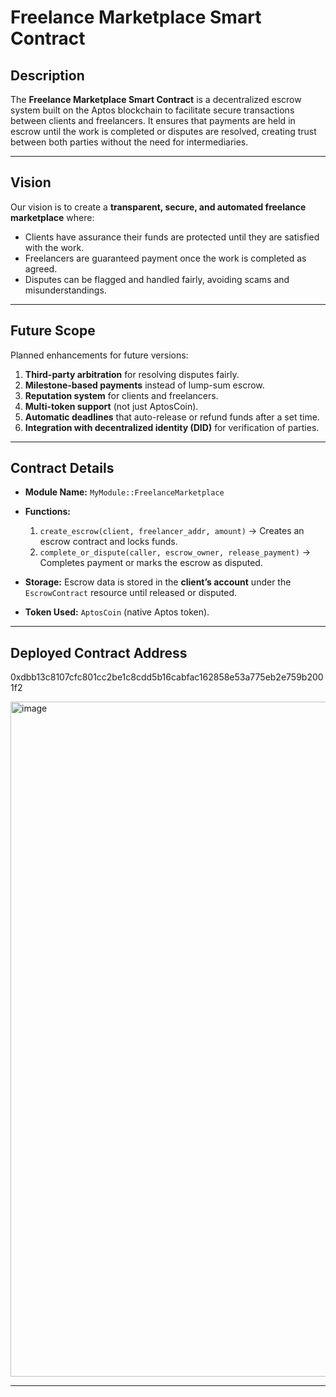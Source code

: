 # **Freelance Marketplace Smart Contract**

## **Description**

The **Freelance Marketplace Smart Contract** is a decentralized escrow system built on the Aptos blockchain to facilitate secure transactions between clients and freelancers.
It ensures that payments are held in escrow until the work is completed or disputes are resolved, creating trust between both parties without the need for intermediaries.

---

## **Vision**

Our vision is to create a **transparent, secure, and automated freelance marketplace** where:

* Clients have assurance their funds are protected until they are satisfied with the work.
* Freelancers are guaranteed payment once the work is completed as agreed.
* Disputes can be flagged and handled fairly, avoiding scams and misunderstandings.

---

## **Future Scope**

Planned enhancements for future versions:

1. **Third-party arbitration** for resolving disputes fairly.
2. **Milestone-based payments** instead of lump-sum escrow.
3. **Reputation system** for clients and freelancers.
4. **Multi-token support** (not just AptosCoin).
5. **Automatic deadlines** that auto-release or refund funds after a set time.
6. **Integration with decentralized identity (DID)** for verification of parties.

---

## **Contract Details**

* **Module Name:** `MyModule::FreelanceMarketplace`
* **Functions:**

  1. `create_escrow(client, freelancer_addr, amount)` → Creates an escrow contract and locks funds.
  2. `complete_or_dispute(caller, escrow_owner, release_payment)` → Completes payment or marks the escrow as disputed.
* **Storage:**
  Escrow data is stored in the **client’s account** under the `EscrowContract` resource until released or disputed.
* **Token Used:** `AptosCoin` (native Aptos token).

---

## **Deployed Contract Address**

0xdbb13c8107cfc801cc2be1c8cdd5b16cabfac162858e53a775eb2e759b2001f2

<img width="1920" height="1080" alt="image" src="https://github.com/user-attachments/assets/a5a814fe-b8f0-45c8-8833-57a9f764a1ed" />


---

